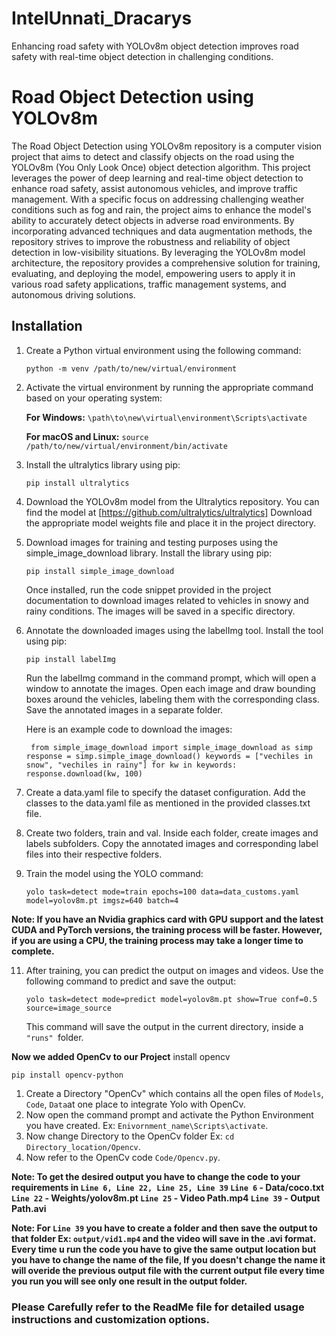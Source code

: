 # IntelUnnati_Dracarys
Enhancing road safety with YOLOv8m object detection improves road safety with real-time object detection in challenging conditions.
# Road Object Detection using YOLOv8m
The Road Object Detection using YOLOv8m repository is a computer vision project that aims to detect and classify objects on the road using the YOLOv8m (You Only Look Once) object detection algorithm. This project leverages the power of deep learning and real-time object detection to enhance road safety, assist autonomous vehicles, and improve traffic management. With a specific focus on addressing challenging weather conditions such as fog and rain, the project aims to enhance the model's ability to accurately detect objects in adverse road environments. By incorporating advanced techniques and data augmentation methods, the repository strives to improve the robustness and reliability of object detection in low-visibility situations. By leveraging the YOLOv8m model architecture, the repository provides a comprehensive solution for training, evaluating, and deploying the model, empowering users to apply it in various road safety applications, traffic management systems, and autonomous driving solutions.

## Installation

1) Create a Python virtual environment using the following command:
 
   `python -m venv /path/to/new/virtual/environment`

2) Activate the virtual environment by running the appropriate command based on your operating system:

   **For Windows:**
       `\path\to\new\virtual\environment\Scripts\activate`

     **For macOS and Linux:**
      `source /path/to/new/virtual/environment/bin/activate`

3) Install the ultralytics library using pip:

      `pip install ultralytics`

4) Download the YOLOv8m model from the Ultralytics repository. You can find the model at
[https://github.com/ultralytics/ultralytics]
Download the appropriate model weights file and place it in the project directory.

6) Download images for training and testing purposes using the simple_image_download library. Install the library using pip:

    `pip install simple_image_download`

      Once installed, run the code snippet provided in the project documentation to download images related to vehicles in snowy and rainy conditions. The images will be          saved in a specific directory.

6) Annotate the downloaded images using the labelImg tool. Install the tool using pip:

      `pip install labelImg`
   
      Run the labelImg command in the command prompt, which will open a window to annotate the images. Open each image and draw bounding boxes around the vehicles, labeling       them with the corresponding class. Save the annotated images in a separate folder.

      Here is an example code to download the images:

     ` from simple_image_download import simple_image_download as simp
      response = simp.simple_image_download()
      keywords = ["vechiles in snow", "vechiles in rainy"]
      for kw in keywords:
      response.download(kw, 100)`


8) Create a data.yaml file to specify the dataset configuration. Add the classes to the data.yaml file as mentioned in the provided classes.txt file.

9) Create two folders, train and val. Inside each folder, create images and labels subfolders. Copy the annotated images and corresponding label files into their respective folders.

10) Train the model using the YOLO command:

      `yolo task=detect mode=train epochs=100 data=data_customs.yaml model=yolov8m.pt imgsz=640 batch=4`

**Note: If you have an Nvidia graphics card with GPU support and the latest CUDA and PyTorch versions, the training process will be faster. However, if you are using a CPU, the training process may take a longer time to complete.**

11) After training, you can predict the output on images and videos. Use the following command to predict and save the output:

      `yolo task=detect mode=predict model=yolov8m.pt show=True conf=0.5 source=image_source`

      This command will save the output in the current directory, inside a `"runs" `folder.

**Now we added OpenCv to our Project**
  install opencv 

  `pip install opencv-python`

  
  1) Create a Directory "OpenCv" which contains all the open files of `Models`, `Code`, `Data`at one place to integrate Yolo with OpenCv.
  2) Now open the command prompt and activate the Python Environment you have created. Ex: `Enivornment_name\Scripts\activate`.
  3) Now change Directory to the OpenCv folder Ex: `cd Directory_location/Opencv`.
  4) Now refer to the OpenCv code `Code/Opencv.py`.

**Note: To get the desired output you have to change the code to your requirements in `Line 6, Line 22, Line 25, Line 39`
    `Line 6` - Data/coco.txt
    `Line 22` - Weights/yolov8m.pt
    `Line 25` - Video Path.mp4
    `Line 39` - Output Path.avi**
    

  **Note: For `Line 39` you have to create a folder and then save the output to that folder Ex: `output/vid1.mp4` and the video will save in the .avi format. Every time u run the code you have to give the same output location but you have to change the name of the file, If you doesn't change the name it will overide the previous output file with the current output file every time you run you will see only one result in the output folder.**

  
  
### Please Carefully refer to the ReadMe file for detailed usage instructions and customization options.
